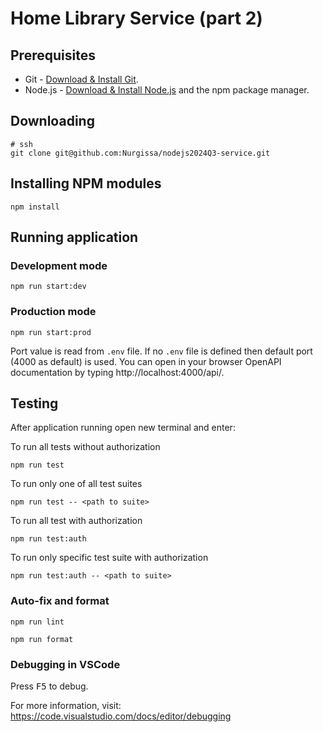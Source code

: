 # Home Library Service (part 2)

## Prerequisites

- Git - [Download & Install Git](https://git-scm.com/downloads).
- Node.js - [Download & Install Node.js](https://nodejs.org/en/download/) and the npm package manager.

## Downloading

```
# ssh
git clone git@github.com:Nurgissa/nodejs2024Q3-service.git
```

## Installing NPM modules

```
npm install
```

## Running application

### Development mode
```
npm run start:dev
```


### Production mode
```
npm run start:prod
```

Port value is read from `.env` file. If no `.env` file is defined then default port (4000 as default) is used. You can open
in your browser OpenAPI documentation by typing http://localhost:4000/api/.

## Testing

After application running open new terminal and enter:

To run all tests without authorization

```
npm run test
```

To run only one of all test suites

```
npm run test -- <path to suite>
```

To run all test with authorization

```
npm run test:auth
```

To run only specific test suite with authorization

```
npm run test:auth -- <path to suite>
```

### Auto-fix and format

```
npm run lint
```

```
npm run format
```

### Debugging in VSCode

Press <kbd>F5</kbd> to debug.

For more information, visit: https://code.visualstudio.com/docs/editor/debugging
